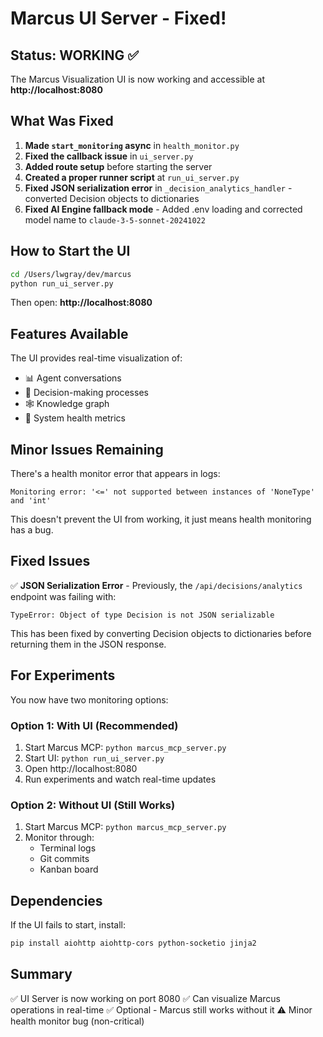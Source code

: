 # Marcus UI Server - Fixed!

## Status: WORKING ✅

The Marcus Visualization UI is now working and accessible at **http://localhost:8080**

## What Was Fixed

1. **Made `start_monitoring` async** in `health_monitor.py`
2. **Fixed the callback issue** in `ui_server.py` 
3. **Added route setup** before starting the server
4. **Created a proper runner script** at `run_ui_server.py`
5. **Fixed JSON serialization error** in `_decision_analytics_handler` - converted Decision objects to dictionaries
6. **Fixed AI Engine fallback mode** - Added .env loading and corrected model name to `claude-3-5-sonnet-20241022`

## How to Start the UI

```bash
cd /Users/lwgray/dev/marcus
python run_ui_server.py
```

Then open: **http://localhost:8080**

## Features Available

The UI provides real-time visualization of:
- 📊 Agent conversations
- 🧠 Decision-making processes  
- 🕸️ Knowledge graph
- 💚 System health metrics

## Minor Issues Remaining

There's a health monitor error that appears in logs:
```
Monitoring error: '<=' not supported between instances of 'NoneType' and 'int'
```

This doesn't prevent the UI from working, it just means health monitoring has a bug.

## Fixed Issues

✅ **JSON Serialization Error** - Previously, the `/api/decisions/analytics` endpoint was failing with:
```
TypeError: Object of type Decision is not JSON serializable
```
This has been fixed by converting Decision objects to dictionaries before returning them in the JSON response.

## For Experiments

You now have two monitoring options:

### Option 1: With UI (Recommended)
1. Start Marcus MCP: `python marcus_mcp_server.py`
2. Start UI: `python run_ui_server.py`
3. Open http://localhost:8080
4. Run experiments and watch real-time updates

### Option 2: Without UI (Still Works)
1. Start Marcus MCP: `python marcus_mcp_server.py`
2. Monitor through:
   - Terminal logs
   - Git commits
   - Kanban board

## Dependencies

If the UI fails to start, install:
```bash
pip install aiohttp aiohttp-cors python-socketio jinja2
```

## Summary

✅ UI Server is now working on port 8080
✅ Can visualize Marcus operations in real-time
✅ Optional - Marcus still works without it
⚠️ Minor health monitor bug (non-critical)